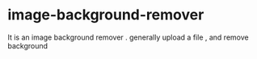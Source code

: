 # image-background-remover
It is an image background remover . generally upload a file , and remove background
